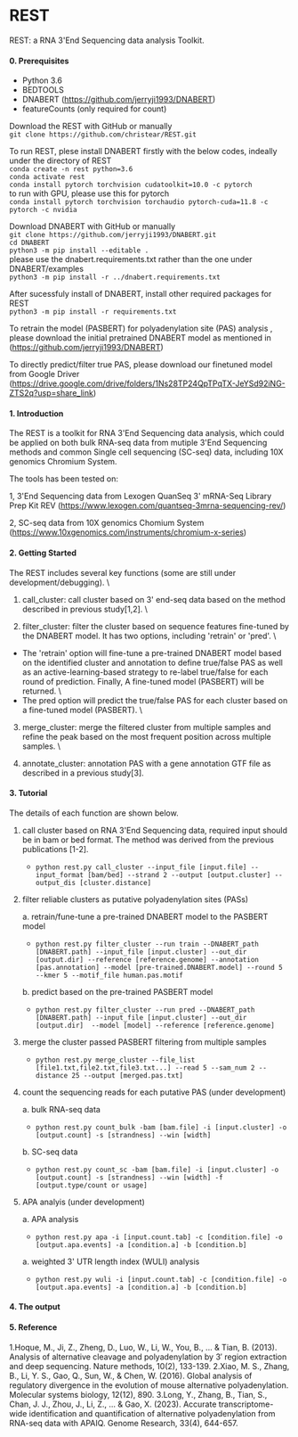 # REST

REST: a RNA 3'End Sequencing data analysis Toolkit. 

#### 0. Prerequisites

- Python 3.6
- BEDTOOLS
- DNABERT (https://github.com/jerryji1993/DNABERT)
- featureCounts (only required for count)

Download the REST with GitHub or manually \
`git clone https://github.com/christear/REST.git`

To run REST, plese install DNABERT firstly with the below codes, indeally under the directory of REST \
`conda create -n rest python=3.6` \
`conda activate rest` \
`conda install pytorch torchvision cudatoolkit=10.0 -c pytorch` \
to run with GPU, please use this for pytorch \
`conda install pytorch torchvision torchaudio pytorch-cuda=11.8 -c pytorch -c nvidia` 

Download DNABERT with GitHub or manually \
`git clone https://github.com/jerryji1993/DNABERT.git` \
`cd DNABERT` \
`python3 -m pip install --editable . ` \
please use the dnabert.requirements.txt rather than the one under DNABERT/examples \
`python3 -m pip install -r ../dnabert.requirements.txt`

After sucessfuly install of DNABERT, install other required packages for REST \
`python3 -m pip install -r requirements.txt`

To retrain the model (PASBERT) for polyadenylation site (PAS) analysis , please download the initial pretrained DNABERT model as mentioned in (https://github.com/jerryji1993/DNABERT)

To directly predict/filter true PAS, please download our finetuned model from Google Driver  (https://drive.google.com/drive/folders/1Ns28TP24QpTPqTX-JeYSd92iNG-ZTS2q?usp=share_link)

#### 1. Introduction
The REST is a toolkit for RNA 3'End Sequencing data analysis, which could be applied on both bulk RNA-seq data from mutiple 3'End Sequencing methods and common Single cell sequencing (SC-seq) data, including 10X genomics Chromium System.

The tools has been tested on:

1, 3'End Sequencing data from Lexogen QuanSeq 3' mRNA-Seq Library Prep Kit REV (https://www.lexogen.com/quantseq-3mrna-sequencing-rev/)

2, SC-seq data from 10X genomics Chomium System (https://www.10xgenomics.com/instruments/chromium-x-series)

#### 2. Getting Started
The REST includes several key functions (some are still under development/debugging). \

1. call_cluster: call cluster based on 3' end-seq data based on the method described in previous study[1,2]. \

2. filter_cluster: filter the cluster based on sequence features fine-tuned by the DNABERT model. It has two options, including 'retrain' or 'pred'. \
- The 'retrain' option will fine-tune a pre-trained DNABERT model based on the identified cluster and annotation to define true/false PAS as well as an active-learning-based strategy to re-label true/false for each round of prediction. Finally, A fine-tuned model (PASBERT) will be returned. \
- The pred option will predict the true/false PAS for each cluster based on a fine-tuned model (PASBERT). \

3. merge_cluster: merge the filtered cluster from multiple samples and refine the peak based on the most frequent position across multiple samples. \

4. annotate_cluster: annotation PAS with a gene annotation GTF file as described in a previous study[3].
 
#### 3. Tutorial
The details of each function are shown below. 

1. call cluster based on RNA 3'End Sequencing data, required input should be in bam or bed format. The method was derived from the previous publications [1-2]. 
	- `python rest.py call_cluster --input_file [input.file] --input_format [bam/bed] --strand 2 --output [output.cluster] --output_dis [cluster.distance]`

2. filter reliable clusters as putative polyadenylation sites (PASs)
	
	a. retrain/fune-tune a pre-trained DNABERT model to the PASBERT model 
	- `python rest.py filter_cluster --run train --DNABERT_path [DNABERT.path] --input_file [input.cluster] --out_dir [output.dir] --reference [reference.genome] --annotation [pas.annotation] --model [pre-trained.DNABERT.model] --round 5 --kmer 5 --motif_file human.pas.motif`
	
	b. predict based on the pre-trained PASBERT model  
	- `python rest.py filter_cluster --run pred --DNABERT_path [DNABERT.path] --input_file [input.cluster] --out_dir [output.dir]  --model [model] --reference [reference.genome]`

3. merge the cluster passed PASBERT filtering from multiple samples
	- `python rest.py merge_cluster --file_list [file1.txt,file2.txt,file3.txt...] --read 5 --sam_num 2 --distance 25 --output [merged.pas.txt]`

4. count the sequencing reads for each putative PAS (under development)
	
	a. bulk RNA-seq data 
	- `python rest.py count_bulk -bam [bam.file] -i [input.cluster] -o [output.count] -s [strandness] --win [width]`
	
	b. SC-seq data 
	- `python rest.py count_sc -bam [bam.file] -i [input.cluster] -o [output.count] -s [strandness] --win [width] -f [output.type/count or usage]`

5. APA analyis (under development)
	
	a. APA analysis
	- `python rest.py apa -i [input.count.tab] -c [condition.file] -o [output.apa.events] -a [condition.a] -b [condition.b]`
	
	a. weighted 3' UTR length index (WULI) analysis 
	- `python rest.py wuli -i [input.count.tab] -c [condition.file] -o [output.apa.events] -a [condition.a] -b [condition.b]`
#### 4. The output
#### 5. Reference
1.Hoque, M., Ji, Z., Zheng, D., Luo, W., Li, W., You, B., ... & Tian, B. (2013). Analysis of alternative cleavage and polyadenylation by 3′ region extraction and deep sequencing. Nature methods, 10(2), 133-139.
2.Xiao, M. S., Zhang, B., Li, Y. S., Gao, Q., Sun, W., & Chen, W. (2016). Global analysis of regulatory divergence in the evolution of mouse alternative polyadenylation. Molecular systems biology, 12(12), 890.
3.Long, Y., Zhang, B., Tian, S., Chan, J. J., Zhou, J., Li, Z., ... & Gao, X. (2023). Accurate transcriptome-wide identification and quantification of alternative polyadenylation from RNA-seq data with APAIQ. Genome Research, 33(4), 644-657.




